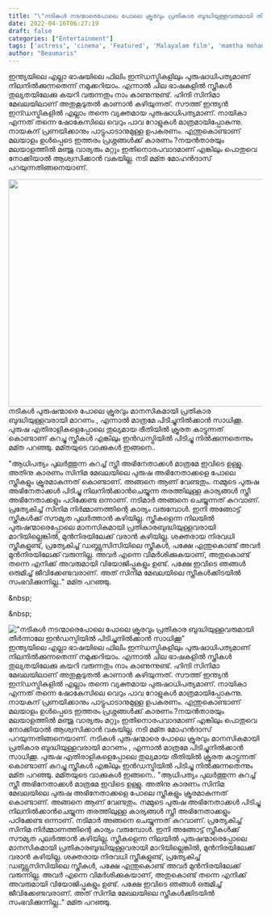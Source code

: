 ```yaml
---
title: "\"നടികൾ നടന്മാരെപോലെ പോലെ ക്രൂരവും പ്രതികാര ബുദ്ധിയുള്ളവരുമായി തീർന്നാലേ ഇൻഡസ്ട്രിയിൽ പിടിച്ചുനിൽക്കാൻ സാധിക്കൂ\""
date: 2022-04-16T06:27:19
draft: false
categories: ["Entertainment"]
tags: ['actress', 'cinema', 'Featured', 'Malayalam film', 'mamtha mohandas']
author: "Beaumaris"
---
```


ഇന്ത്യയിലെ എല്ലാ ഭാഷയിലെ ഫിലിം ഇന്ഡസ്ട്രികളിലും പുരുഷാധിപത്യമാണ് നിലനിൽക്കുന്നതെന്ന് നമുക്കറിയാം. എന്നാൽ ചില ഭാഷകളിൽ സ്ത്രീകൾ തുല്യതയിലേക്കു കയറി വരുന്നതും നാം കാണുന്നുണ്ട്. ഹിന്ദി സിനിമാ മേഖലയിലാണ് അതുകൂടുതൽ കാണാൻ കഴിയുന്നത്. സൗത്ത് ഇന്ത്യൻ ഇന്ഡസ്ട്രികളിൽ എല്ലാം തന്നെ വ്യക്തമായ പുരുഷാധിപത്യമാണ്. നായികാ എന്നത് തന്നെ ഷോകേസിലെ വെറും പാവ റോളുകൾ മാത്രമായിപ്പോകുന്നു. നായകന് പ്രണയിക്കാനും പാട്ടുപാടാനുമുള്ള ഉപകരണം. എന്തുകൊണ്ടാണ് മലയാളം ഉൾപ്പെടെ ഇത്തരം പ്രശ്നങ്ങൾക്ക് കാരണം ?നയൻതാരയും മലയാളത്തിൽ മഞ്ജു വാര്യരും മറ്റും ഇതിനൊരപവാദമാണ് എങ്കിലും പൊതുവെ നോക്കിയാൽ ആശ്വസിക്കാൻ വകയില്ല. നടി മമ്ത മോഹൻദാസ് പറയുന്നതിങ്ങനെയാണ്.

<img class="size-full wp-image-329830 aligncenter" src="https://cdn.boolokam.com/articles/2022/04/dddd-1.jpg" alt="" width="600" height="450" />നടികൾ പുരുഷന്മാരെ പോലെ ക്രൂരവും മാനസികമായി പ്രതികാര ബുദ്ധിയുള്ളവരായി മാറണം , എന്നാൽ മാത്രമേ പിടിച്ചുനിൽക്കാൻ സാധിക്കൂ. പുരുഷ എതിരാളികളെപ്പോലെ തുല്യമായ രീതിയിൽ ക്രൂരത കാട്ടുന്നത് കൊണ്ടാണ് കുറച്ചു സ്ത്രീകൾ എങ്കിലും ഇൻഡസ്ട്രിയിൽ പിടിച്ചു നിൽക്കുന്നതെന്നും മമ്ത പറഞ്ഞു. മമ്തയുടെ വാക്കുകൾ ഇങ്ങനെ..

"ആധിപത്യം പുലർത്തുന്ന കുറച്ച് സ്ത്രീ അഭിനേതാക്കൾ മാത്രമേ ഇവിടെ ഉള്ളു. അതിനു കാരണം സിനിമ മേഖലയിലെ പുരുഷ അഭിനേതാക്കളെ പോലെ സ്ത്രീകളും ക്രൂരമാകുന്നത് കൊണ്ടാണ്. അങ്ങനെ ആണ് വേണ്ടതും. നമ്മുടെ പുരുഷ അഭിനേതാക്കൾ പിടിച്ചു നിലനിൽക്കാൻചെയ്യുന്ന തരത്തിലുള്ള കാര്യങ്ങൾ സ്ത്രീ അഭിനേതാക്കളും പഠിക്കേണ്ട ഒന്നാണ്. നടിമാർ അങ്ങനെ ചെയ്യുന്നത് കുറവാണ്. പ്രത്യേകിച്ച് സിനിമ നിർമ്മാണത്തിന്റെ കാര്യം വരുമ്പോൾ. ഇനി അങ്ങോട്ട് സ്ത്രീകൾക്ക് സൗമ്യത പുലർത്താൻ കഴിയില്ല. സ്ത്രീകളെന്ന നിലയിൽ പുരുഷന്മാരെപ്പോലെ മാനസികമായി പ്രതികാരബുദ്ധിയുള്ളവരായി മാറിയില്ലെങ്കിൽ, മുൻനിരയിലേക്ക് വരാൻ കഴിയില്ല. ശക്തരായ നിരവധി സ്ത്രീകളുണ്ട്, പ്രത്യേകിച്ച് ഡബ്ല്യുസിസിയിലെ സ്ത്രീകൾ, പക്ഷേ എന്തുകൊണ്ട് അവർ മുൻനിരയിലേക്ക് വരുന്നില്ല. അവർ എന്നെ വിമർശിക്കുകയാണ്, അതുകൊണ്ട് തന്നെ എനിക്ക് അവരുമായി വിയോജിപ്പുകളും ഉണ്ട്. പക്ഷേ ഇവിടെ ഞങ്ങൾ ഒരുമിച്ച് ജീവിക്കേണ്ടവരാണ്. അത് സിനിമ മേഖലയിലെ സ്ത്രീകൾക്കിടയിൽ സംഭവിക്കുന്നില്ല.." മമ്ത പറഞ്ഞു.

&amp;nbsp;

&amp;nbsp;


!["നടികൾ നടന്മാരെപോലെ പോലെ ക്രൂരവും പ്രതികാര ബുദ്ധിയുള്ളവരുമായി തീർന്നാലേ ഇൻഡസ്ട്രിയിൽ പിടിച്ചുനിൽക്കാൻ സാധിക്കൂ"](https://cdn.boolokam.com/articles/2022/04/dddd-1.jpg)ഇന്ത്യയിലെ എല്ലാ ഭാഷയിലെ ഫിലിം ഇന്ഡസ്ട്രികളിലും പുരുഷാധിപത്യമാണ് നിലനിൽക്കുന്നതെന്ന് നമുക്കറിയാം. എന്നാൽ ചില ഭാഷകളിൽ സ്ത്രീകൾ തുല്യതയിലേക്കു കയറി വരുന്നതും നാം കാണുന്നുണ്ട്. ഹിന്ദി സിനിമാ മേഖലയിലാണ് അതുകൂടുതൽ കാണാൻ കഴിയുന്നത്. സൗത്ത് ഇന്ത്യൻ ഇന്ഡസ്ട്രികളിൽ എല്ലാം തന്നെ വ്യക്തമായ പുരുഷാധിപത്യമാണ്. നായികാ എന്നത് തന്നെ ഷോകേസിലെ വെറും പാവ റോളുകൾ മാത്രമായിപ്പോകുന്നു. നായകന് പ്രണയിക്കാനും പാട്ടുപാടാനുമുള്ള ഉപകരണം. എന്തുകൊണ്ടാണ് മലയാളം ഉൾപ്പെടെ ഇത്തരം പ്രശ്നങ്ങൾക്ക് കാരണം ?നയൻതാരയും മലയാളത്തിൽ മഞ്ജു വാര്യരും മറ്റും ഇതിനൊരപവാദമാണ് എങ്കിലും പൊതുവെ നോക്കിയാൽ ആശ്വസിക്കാൻ വകയില്ല. നടി മമ്ത മോഹൻദാസ് പറയുന്നതിങ്ങനെയാണ്. നടികൾ പുരുഷന്മാരെ പോലെ ക്രൂരവും മാനസികമായി പ്രതികാര ബുദ്ധിയുള്ളവരായി മാറണം , എന്നാൽ മാത്രമേ പിടിച്ചുനിൽക്കാൻ സാധിക്കൂ. പുരുഷ എതിരാളികളെപ്പോലെ തുല്യമായ രീതിയിൽ ക്രൂരത കാട്ടുന്നത് കൊണ്ടാണ് കുറച്ചു സ്ത്രീകൾ എങ്കിലും ഇൻഡസ്ട്രിയിൽ പിടിച്ചു നിൽക്കുന്നതെന്നും മമ്ത പറഞ്ഞു. മമ്തയുടെ വാക്കുകൾ ഇങ്ങനെ.. "ആധിപത്യം പുലർത്തുന്ന കുറച്ച് സ്ത്രീ അഭിനേതാക്കൾ മാത്രമേ ഇവിടെ ഉള്ളു. അതിനു കാരണം സിനിമ മേഖലയിലെ പുരുഷ അഭിനേതാക്കളെ പോലെ സ്ത്രീകളും ക്രൂരമാകുന്നത് കൊണ്ടാണ്. അങ്ങനെ ആണ് വേണ്ടതും. നമ്മുടെ പുരുഷ അഭിനേതാക്കൾ പിടിച്ചു നിലനിൽക്കാൻചെയ്യുന്ന തരത്തിലുള്ള കാര്യങ്ങൾ സ്ത്രീ അഭിനേതാക്കളും പഠിക്കേണ്ട ഒന്നാണ്. നടിമാർ അങ്ങനെ ചെയ്യുന്നത് കുറവാണ്. പ്രത്യേകിച്ച് സിനിമ നിർമ്മാണത്തിന്റെ കാര്യം വരുമ്പോൾ. ഇനി അങ്ങോട്ട് സ്ത്രീകൾക്ക് സൗമ്യത പുലർത്താൻ കഴിയില്ല. സ്ത്രീകളെന്ന നിലയിൽ പുരുഷന്മാരെപ്പോലെ മാനസികമായി പ്രതികാരബുദ്ധിയുള്ളവരായി മാറിയില്ലെങ്കിൽ, മുൻനിരയിലേക്ക് വരാൻ കഴിയില്ല. ശക്തരായ നിരവധി സ്ത്രീകളുണ്ട്, പ്രത്യേകിച്ച് ഡബ്ല്യുസിസിയിലെ സ്ത്രീകൾ, പക്ഷേ എന്തുകൊണ്ട് അവർ മുൻനിരയിലേക്ക് വരുന്നില്ല. അവർ എന്നെ വിമർശിക്കുകയാണ്, അതുകൊണ്ട് തന്നെ എനിക്ക് അവരുമായി വിയോജിപ്പുകളും ഉണ്ട്. പക്ഷേ ഇവിടെ ഞങ്ങൾ ഒരുമിച്ച് ജീവിക്കേണ്ടവരാണ്. അത് സിനിമ മേഖലയിലെ സ്ത്രീകൾക്കിടയിൽ സംഭവിക്കുന്നില്ല.." മമ്ത പറഞ്ഞു. &nbsp; &nbsp;
